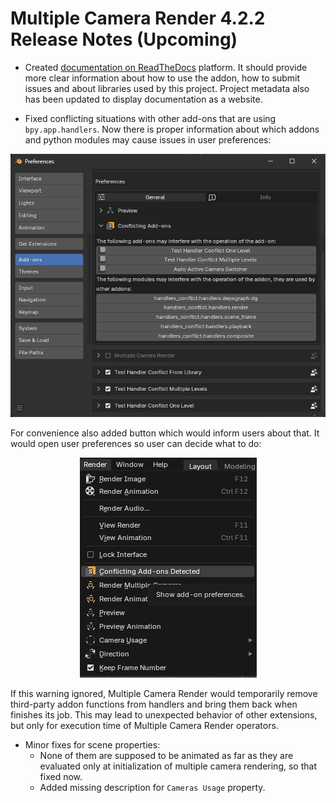 # Multiple Camera Render 4.2.2 Release Notes (Upcoming)

* Created [documentation on ReadTheDocs](https://mcr.readthedocs.io/latest/) platform. It should provide more clear information about how to use the addon, how to submit issues and about libraries used by this project. Project metadata also has been updated to display documentation as a website.

* Fixed conflicting situations with other add-ons that are using `bpy.app.handlers`. Now there is proper information about which addons and python modules may cause issues in user preferences:

<p align="center">
    <img src="https://raw.githubusercontent.com/ivan-perevala/multiple_camera_render/main/.github/images/conflicting_addons_v422.webp" />
</p>

For convenience also added button which would inform users about that. It would open user preferences so user can decide what to do:

<p align="center">
    <img src="https://raw.githubusercontent.com/ivan-perevala/multiple_camera_render/main/.github/images/conflict_warn_v422.webp" />
</p>

If this warning ignored, Multiple Camera Render would temporarily remove third-party addon functions from handlers and bring them back when finishes its job. This may lead to unexpected behavior of other extensions, but only for execution time of Multiple Camera Render operators.

* Minor fixes for scene properties:
    - None of them are supposed to be animated as far as they are evaluated only at initialization of multiple camera rendering, so that fixed now.
    - Added missing description for ``Cameras Usage`` property.
